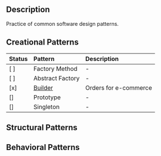 ## Description

Practice of common software design patterns.


## Creational Patterns

 Status | Pattern            | Description           |
|-----|:-------------------|:----------------------|
| [ ] | Factory Method     | -                     |
| [ ] | Abstract Factory   | -                     |
| [x] | [Builder](Builder) | Orders for e-commerce |
| []  | Prototype          | -                     |
| []  | Singleton          | -                     |

## Structural Patterns

## Behavioral Patterns